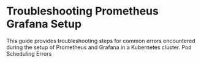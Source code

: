 # Troubleshooting Prometheus Grafana Setup

This guide provides troubleshooting steps for common errors encountered during the setup of Prometheus and Grafana in a Kubernetes cluster.
Pod Scheduling Errors
